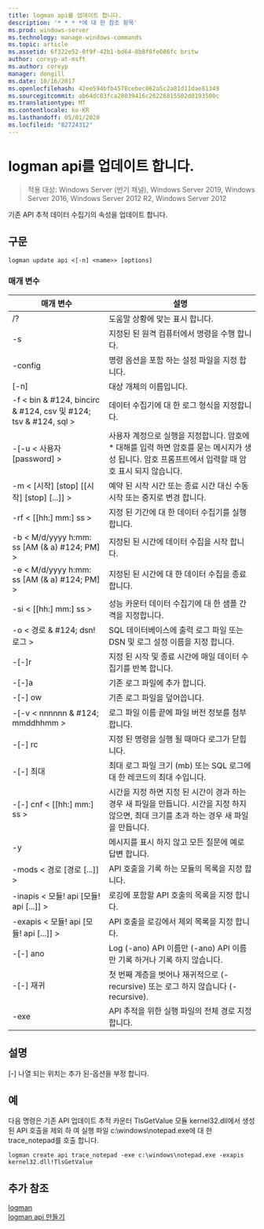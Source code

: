 ```yaml
---
title: logman api를 업데이트 합니다.
description: '* * * *에 대 한 참조 항목'
ms.prod: windows-server
ms.technology: manage-windows-commands
ms.topic: article
ms.assetid: 6f322e52-0f9f-42b1-bd64-8b8f8fe086fc britw
author: coreyp-at-msft
ms.author: coreyp
manager: dongill
ms.date: 10/16/2017
ms.openlocfilehash: 42ee594bfb4578cebec062a5c2a81d11dae81349
ms.sourcegitcommit: ab64dc83fca28039416c26226815502d0193500c
ms.translationtype: MT
ms.contentlocale: ko-KR
ms.lasthandoff: 05/01/2020
ms.locfileid: "82724312"
---
```

# <a name="logman-update-api"></a>logman api를 업데이트 합니다.

> 적용 대상: Windows Server (반기 채널), Windows Server 2019, Windows Server 2016, Windows Server 2012 R2, Windows Server 2012

기존 API 추적 데이터 수집기의 속성을 업데이트 합니다.  

## <a name="syntax"></a>구문  
```  
logman update api <[-n] <name>> [options]  
```  
### <a name="parameters"></a>매개 변수  

|                    매개 변수                     |                                                                               설명                                                                               |
|--------------------------------------------------|-------------------------------------------------------------------------------------------------------------------------------------------------------------------------|
|                        /?                        |                                                                    도움말 상황에 맞는 표시 합니다.                                                                     |
|                -s<computer name>                |                                                          지정된 된 원격 컴퓨터에서 명령을 수행 합니다.                                                          |
|                 -config <value>                  |                                                         명령 옵션을 포함 하는 설정 파일을 지정 합니다.                                                         |
|                   [-n]<name>                    |                                                                       대상 개체의 이름입니다.                                                                        |
| -f < bin & #124, bincirc & #124, csv 및 #124; tsv & #124, sql > |                                                            데이터 수집기에 대 한 로그 형식을 지정합니다.                                                             |
|             -[-u < 사용자 [password] >              | 사용자 계정으로 실행을 지정합니다. 암호에 \* 대해를 입력 하면 암호를 묻는 메시지가 생성 됩니다. 암호 프롬프트에서 입력할 때 암호 표시 되지 않습니다. |
|    -m < [시작] [stop] [[시작] [stop] [...]] >    |                                                예약 된 시작 시간 또는 종료 시간 대신 수동 시작 또는 중지로 변경 합니다.                                                 |
|                -rf < [[hh:] mm:] ss >                |                                                        지정 된 기간에 대 한 데이터 수집기를 실행 합니다.                                                         |
|        -b < M/d/yyyy h:mm: ss [AM (& a) #124; PM] >         |                                                              지정된 된 시간에 데이터 수집을 시작 합니다.                                                               |
|        -e < M/d/yyyy h:mm: ss [AM (& a) #124; PM] >         |                                                               지정된 된 시간에 대 한 데이터 수집을 종료 합니다.                                                                |
|                -si < [[hh:] mm:] ss >                |                                                 성능 카운터 데이터 수집기에 대 한 샘플 간격을 지정합니다.                                                  |
|              -o < 경로 & #124; dsn! 로그 >              |                                              SQL 데이터베이스에 출력 로그 파일 또는 DSN 및 로그 설정 이름을 지정 합니다.                                               |
|                      -[-]r                       |                                                  지정 된 시작 및 종료 시간에 매일 데이터 수집기를 반복 합니다.                                                  |
|                      -[-]a                       |                                                                     기존 로그 파일에 추가 합니다.                                                                     |
|                      -[-] ow                      |                                                                     기존 로그 파일을 덮어씁니다.                                                                     |
|           -[-v < nnnnnn & #124; mmddhhmm >           |                                                   로그 파일 이름 끝에 파일 버전 정보를 첨부 합니다.                                                   |
|                  -[-] rc<task>                   |                                                         지정 된 명령을 실행 될 때마다 로그가 닫힙니다.                                                          |
|                 -[-] 최대 <value>                  |                                                 최대 로그 파일 크기 (mb) 또는 SQL 로그에 대 한 레코드의 최대 수입니다.                                                  |
|              -[-] cnf < [[hh:] mm:] ss >              |     시간을 지정 하면 지정 된 시간이 경과 하는 경우 새 파일을 만듭니다. 시간을 지정 하지 않으면, 최대 크기를 초과 하는 경우 새 파일을 만듭니다.     |
|                        -y                        |                                                             메시지를 표시 하지 않고 모든 질문에 예로 답변 합니다.                                                              |
|            -mods < 경로 [경로 [...]] >             |                                                          API 호출을 기록 하는 모듈의 목록을 지정 합니다.                                                           |
|     -inapis < 모듈! api [모듈! api [...]] >      |                                                         로깅에 포함할 API 호출의 목록을 지정 합니다.                                                          |
|     -exapis < 모듈! api [모듈! api [...]] >      |                                                        API 호출을 로깅에서 제외 목록을 지정 합니다.                                                         |
|                     -[-] ano                      |                                                     Log (-ano) API 이름만 (-ano) API 이름만 기록 하거나 기록 하지 않습니다.                                                     |
|                  -[-] 재귀                   |                                          첫 번째 계층을 벗어나 재귀적으로 (-recursive) 또는 로그 하지 않습니다 (-recursive).                                           |
|                   -exe <value>                   |                                                        API 추적을 위한 실행 파일의 전체 경로 지정합니다.                                                        |

## <a name="remarks"></a>설명  
[-] 나열 되는 위치는 추가 된-옵션을 부정 합니다.  
## <a name="examples"></a>예  
다음 명령은 기존 API 업데이트 추적 카운터 TlsGetValue 모듈 kernel32.dll에서 생성 된 API 호출을 제외 하 여 실행 파일 c:\windows\notepad.exe에 대 한 trace_notepad를 호출 합니다.  
```  
logman create api trace_notepad -exe c:\windows\notepad.exe -exapis kernel32.dll!TlsGetValue  
```  
## <a name="additional-references"></a>추가 참조  
[logman](logman.md)  
[logman api 만들기](logman-create-api.md)  
